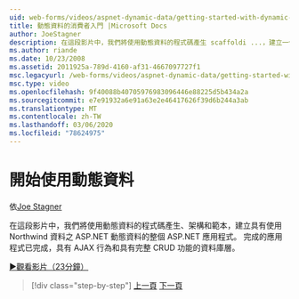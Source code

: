 ```yaml
---
uid: web-forms/videos/aspnet-dynamic-data/getting-started-with-dynamic-data
title: 動態資料的消費者入門 |Microsoft Docs
author: JoeStagner
description: 在這段影片中，我們將使用動態資料的程式碼產生 scaffoldi ...，建立一個具有 ASP.NET 動態資料的整個 ASP.NET 應用程式，並使用 Northwind 資料
ms.author: riande
ms.date: 10/23/2008
ms.assetid: 2011925a-789d-4160-af31-4667097727f1
msc.legacyurl: /web-forms/videos/aspnet-dynamic-data/getting-started-with-dynamic-data
msc.type: video
ms.openlocfilehash: 9f40088b40705976983096446e88225d5b434a2a
ms.sourcegitcommit: e7e91932a6e91a63e2e46417626f39d6b244a3ab
ms.translationtype: MT
ms.contentlocale: zh-TW
ms.lasthandoff: 03/06/2020
ms.locfileid: "78624975"
---
```

# <a name="getting-started-with-dynamic-data"></a>開始使用動態資料

依[Joe Stagner](https://github.com/JoeStagner)

在這段影片中，我們將使用動態資料的程式碼產生、架構和範本，建立具有使用 Northwind 資料之 ASP.NET 動態資料的整個 ASP.NET 應用程式。 完成的應用程式已完成，具有 AJAX 行為和具有完整 CRUD 功能的資料庫層。

[&#9654;觀看影片（23分鐘）](https://channel9.msdn.com/Blogs/ASP-NET-Site-Videos/getting-started-with-dynamic-data)

> [!div class="step-by-step"]
> [上一頁](how-do-i-use-a-dynamiccontrol-in-listview-and-detailsview-controls.md)
> [下一頁](begin-editing-the-templates-in-aspnet-dynamic-data-applications.md)
